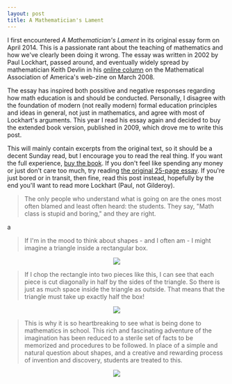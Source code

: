 ```yaml
---
layout: post
title: A Mathematician's Lament
---
```


I first encountered *A Mathematician's Lament* in its original essay form on April 2014. This is a passionate rant about the teaching of mathematics and how we've clearly been doing it wrong. The essay was written in 2002 by Paul Lockhart, passed around, and eventually widely spread by mathematician Keith Devlin in his [online column](https://www.maa.org/external_archive/devlin/devlin_03_08.html) on the Mathematical Association of America's web-zine on March 2008.

The essay has inspired both possitive and negative responses regarding how math education is and should be conducted. Personally, I disagree with the foundation of modern (not really modern) formal education principles and ideas in general, not just in mathematics, and agree with most of Lockhart's arguments. This year I read his essay again and decided to buy the extended book version, published in 2009, which drove me to write this post.

This will mainly contain excerpts from the original text, so it should be a decent Sunday read, but I encourage you to read the real thing. If you want the full experience, [buy the book](https://www.amazon.com/Mathematicians-Lament-School-Fascinating-Imaginative/dp/1934137170). If you don't feel like spending any money or just don't care too much, try reading [the original 25-page essay](https://www.maa.org/external_archive/devlin/LockhartsLament.pdf). If you're just bored or in transit, then fine, read this post instead, hopefully by the end you'll want to read more Lockhart (Paul, not Gilderoy).

> The only people who understand what is going on are the ones most often blamed and least often heard: the students. They say, "Math class is stupid and boring," and they are right.

a

> If I'm in the mood to think about shapes - and I often am - I might imagine a triangle inside a rectangular box.

<div style="text-align:center"><img src="https://isbaum.com/images/AMathematiciansLament/1.jpg" /></div>

> If I chop the rectangle into two pieces like this, I can see that each piece is cut diagonally in half by the sides of the triangle. So there is just as much space inside the triangle as outside. That means that the triangle must take up exactly half the box!

<div style="text-align:center"><img src="https://isbaum.com/images/AMathematiciansLament/2.jpg" /></div>

> This is why it is so heartbreaking to see what is being done to mathematics in school. This rich and fascinating adventure of the imagination has been reduced to a sterile set of facts to be memorized and procedures to be followed. In place of a simple and natural question about shapes, and a creative and rewarding process of invention and discovery, students are treated to this.

<div style="text-align:center"><img src="https://isbaum.com/images/AMathematiciansLament/3.jpg" /></div>

